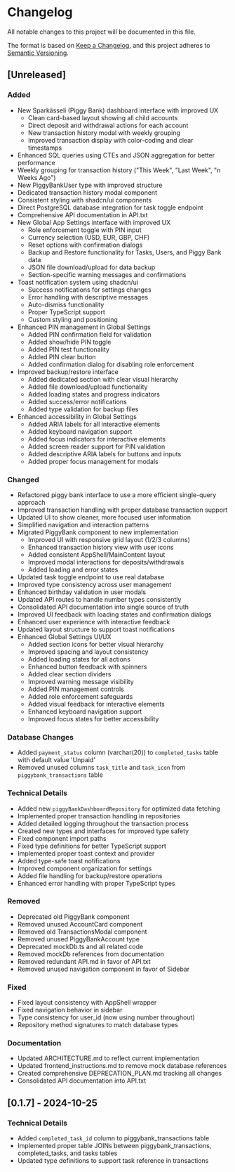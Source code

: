 # Changelog

All notable changes to this project will be documented in this file.

The format is based on [Keep a Changelog](https://keepachangelog.com/en/1.0.0/),
and this project adheres to [Semantic Versioning](https://semver.org/spec/v2.0.0.html).

## [Unreleased]

### Added

- New Sparkässeli (Piggy Bank) dashboard interface with improved UX
  - Clean card-based layout showing all child accounts
  - Direct deposit and withdrawal actions for each account
  - New transaction history modal with weekly grouping
  - Improved transaction display with color-coding and clear timestamps
- Enhanced SQL queries using CTEs and JSON aggregation for better performance
- Weekly grouping for transaction history ("This Week", "Last Week", "n Weeks Ago")
- New PiggyBankUser type with improved structure
- Dedicated transaction history modal component
- Consistent styling with shadcn/ui components
- Direct PostgreSQL database integration for task toggle endpoint
- Comprehensive API documentation in API.txt
- New Global App Settings interface with improved UX
  - Role enforcement toggle with PIN input
  - Currency selection (USD, EUR, GBP, CHF)
  - Reset options with confirmation dialogs
  - Backup and Restore functionality for Tasks, Users, and Piggy Bank data
  - JSON file download/upload for data backup
  - Section-specific warning messages and confirmations
- Toast notification system using shadcn/ui
  - Success notifications for settings changes
  - Error handling with descriptive messages
  - Auto-dismiss functionality
  - Proper TypeScript support
  - Custom styling and positioning
- Enhanced PIN management in Global Settings
  - Added PIN confirmation field for validation
  - Added show/hide PIN toggle
  - Added PIN test functionality
  - Added PIN clear button
  - Added confirmation dialog for disabling role enforcement
- Improved backup/restore interface
  - Added dedicated section with clear visual hierarchy
  - Added file download/upload functionality
  - Added loading states and progress indicators
  - Added success/error notifications
  - Added type validation for backup files
- Enhanced accessibility in Global Settings
  - Added ARIA labels for all interactive elements
  - Added keyboard navigation support
  - Added focus indicators for interactive elements
  - Added screen reader support for PIN validation
  - Added descriptive ARIA labels for buttons and inputs
  - Added proper focus management for modals

### Changed

- Refactored piggy bank interface to use a more efficient single-query approach
- Improved transaction handling with proper database transaction support
- Updated UI to show cleaner, more focused user information
- Simplified navigation and interaction patterns
- Migrated PiggyBank component to new implementation
  - Improved UI with responsive grid layout (1/2/3 columns)
  - Enhanced transaction history view with user icons
  - Added consistent AppShell/MainContent layout
  - Improved modal interactions for deposits/withdrawals
  - Added loading and error states
- Updated task toggle endpoint to use real database
- Improved type consistency across user management
- Enhanced birthday validation in user modals
- Updated API routes to handle number types consistently
- Consolidated API documentation into single source of truth
- Improved UI feedback with loading states and confirmation dialogs
- Enhanced user experience with interactive feedback
- Updated layout structure to support toast notifications
- Enhanced Global Settings UI/UX
  - Added section icons for better visual hierarchy
  - Improved spacing and layout consistency
  - Added loading states for all actions
  - Enhanced button feedback with spinners
  - Added clear section dividers
  - Improved warning message visibility
  - Added PIN management controls
  - Added role enforcement safeguards
  - Added visual feedback for interactive elements
  - Enhanced keyboard navigation support
  - Improved focus states for better accessibility

### Database Changes

- Added `payment_status` column (varchar(20)) to `completed_tasks` table with default value 'Unpaid'
- Removed unused columns `task_title` and `task_icon` from `piggybank_transactions` table

### Technical Details

- Added new `piggyBankDashboardRepository` for optimized data fetching
- Implemented proper transaction handling in repositories
- Added detailed logging throughout the transaction process
- Created new types and interfaces for improved type safety
- Fixed component import paths
- Fixed type definitions for better TypeScript support
- Implemented proper toast context and provider
- Added type-safe toast notifications
- Improved component organization for settings
- Added file handling for backup/restore operations
- Enhanced error handling with proper TypeScript types

### Removed

- Deprecated old PiggyBank component
- Removed unused AccountCard component
- Removed old TransactionsModal component
- Removed unused PiggyBankAccount type
- Deprecated mockDb.ts and all related code
- Removed mockDb references from documentation
- Removed redundant API.md in favor of API.txt
- Removed unused navigation component in favor of Sidebar

### Fixed

- Fixed layout consistency with AppShell wrapper
- Fixed navigation behavior in sidebar
- Type consistency for user_id (now using number throughout)
- Repository method signatures to match database types

### Documentation

- Updated ARCHITECTURE.md to reflect current implementation
- Updated frontend_instructions.md to remove mock database references
- Created comprehensive DEPRECATION_PLAN.md tracking all changes
- Consolidated API documentation into API.txt

## [0.1.7] - 2024-10-25

### Technical Details

- Added `completed_task_id` column to piggybank_transactions table
- Implemented proper table JOINs between piggybank_transactions, completed_tasks, and tasks tables
- Updated type definitions to support task reference in transactions
